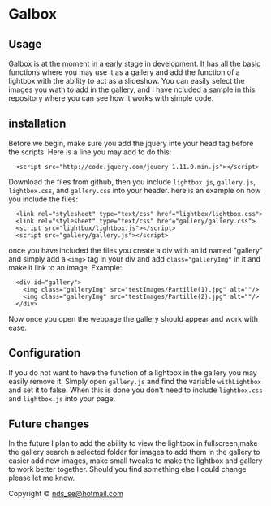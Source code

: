 Galbox
======

Usage
-----

Galbox is at the moment in a early stage in development. It has all the basic functions where you may use it as a gallery and add the function of a lightbox with the ability to act as a slideshow.
You can easily select the images you wath to add in the gallery, and I have ncluded a sample in this repository where you can see how it works with simple code.

installation
------------

Before we begin, make sure you add the jquery inte your head tag before the scripts. Here is a line you may add to do this:

```
  <script src="http://code.jquery.com/jquery-1.11.0.min.js"></script>
```

Download the files from github, then you include `lightbox.js`, `gallery.js`, `lightbox.css`, and `gallery.css` into your header.
here is an example on how you include the files:

```
  <link rel="stylesheet" type="text/css" href="lightbox/lightbox.css">
  <link rel="stylesheet" type="text/css" href="gallery/gallery.css">
  <script src="lightbox/lightbox.js"></script>
  <script src="gallery/gallery.js"></script>
```

once you have included the files you create a div with an id named "gallery" and simply add a `<img>` tag in your div and add `class="galleryImg"` in it and make it link to an image.
Example:

```
  <div id="gallery">
    <img class="galleryImg" src="testImages/Partille(1).jpg" alt=""/>
    <img class="galleryImg" src="testImages/Partille(2).jpg" alt=""/>
  </div>
```

Now once you open the webpage the gallery should appear and work with ease.

Configuration
-------------

If you do not want to have the function of a lightbox in the gallery you may easily remove it. Simply open `gallery.js` and find the variable `withLightbox` and set it to false. When this is done you don't need to include `lightbox.css` and `lightbox.js` into your page.

Future changes
--------------

In the future I plan to add the ability to view the lightbox in fullscreen,make the gallery search a selected folder for images to add them in the gallery to easier add new images, make small tweaks to make the lightbox and gallery to work better together.
Should you find something else I could change please let me know.

Copyright © nds_se@hotmail.com
